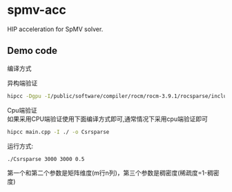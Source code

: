 # spmv-acc

HIP acceleration for SpMV solver.

## Demo code
编译方式

异构端验证
```bash
hipcc -Dgpu -I/public/software/compiler/rocm/rocm-3.9.1/rocsparse/include -I ./  -L/public/software/compiler/rocm/rocm-3.9.1/rocsparse/lib/ -lrocsparse main.cpp -o Csrsparse
```
Cpu端验证  
如果采用CPU端验证使用下面编译方式即可,通常情况下采用cpu端验证即可
```bash
hipcc main.cpp -I ./ -o Csrsparse   
```

运行方式:
```bash
./Csrsparse 3000 3000 0.5
```
第一个和第二个参数是矩阵维度(m行n列)，第三个参数是稠密度(稀疏度=1-稠密度)
